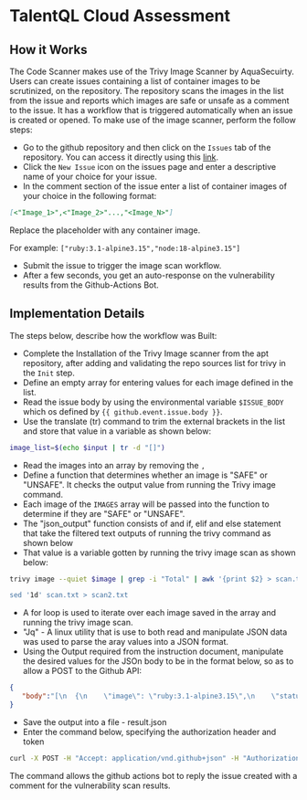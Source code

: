 # TalentQL Cloud Assessment

## How it Works

The Code Scanner makes use of the Trivy Image Scanner by AquaSecuirty. Users can create issues containing a list of container images to be scrutinized, on the repository.
The repository scans the images in the list from the issue and reports which images are safe or unsafe as a comment to the issue. It has a workflow that is triggered automatically when an issue is created or opened. To make use of the image scanner, perform the follow steps:

-   Go to the github repository and then click on the `Issues` tab of the repository. You can access it directly using this [link](https://github.com/amadinathaniel/cloud-starter/issues).
-    Click the `New Issue` icon on the issues page and enter a descriptive name of your choice for your issue.
-    In the comment section of the issue enter a list of container images of your choice in the following format:

~~~Markdown
[<"Image_1>",<"Image_2>"...,"<Image_N>"]
~~~

Replace the placeholder with any container image.

For example:
`["ruby:3.1-alpine3.15","node:18-alpine3.15"]`

-    Submit the issue to trigger the image scan workflow.
-    After a few seconds, you get an auto-response on the vulnerability results from the Github-Actions Bot.

## Implementation Details

The steps below, describe how the workflow was Built:

-    Complete the Installation of the Trivy Image scanner from the apt repository, after adding and validating the repo sources list for trivy in the `Init` step.
-    Define an empty array for entering values for each image defined in the list.
-    Read the issue body by using the environmental variable `$ISSUE_BODY` which os defined by `{{ github.event.issue.body }}`.
-    Use the translate (tr) command to trim the external brackets in the list and store that value in a variable as shown below:

~~~Bash
image_list=$(echo $input | tr -d "[]")
~~~

-    Read the images into an array by removing the `,`
-   Define a function that determines whether an image is "SAFE" or "UNSAFE". It checks the output value from running the Trivy image command.
-   Each image of the `IMAGES` array will be passed into the function to determine if they are "SAFE" or "UNSAFE".
-   The "json_output" function consists of and if, elif and else statement that take the filtered text outputs of running the trivy command as shown below
-   That value is a variable gotten by running the trivy image scan as shown below:

~~~Bash
trivy image --quiet $image | grep -i "Total" | awk '{print $2} > scan.txt

sed '1d' scan.txt > scan2.txt
~~~

-    A for loop is used to iterate over each image saved in the array and running the trivy image scan.
-   "Jq" - A linux utility that is use to both read and manipulate JSON data was used to parse the aray values into a JSON format.
-    Using the Output required from the instruction document, manipulate the desired values for the JSOn body to be in the format below, so as to allow a POST to the Github API:

~~~json
{
   "body":"[\n  {\n    \"image\": \"ruby:3.1-alpine3.15\",\n    \"status\": \"SAFE\"\n  },\n  {\n    \"image\": \"node:18-alpine3.15\",\n    \"status\": \"SAFE\"\n           },\n  {\n    \"image\": \"python:2.7-alpine\",\n    \"status\": \"UNSAFE\"\n  }\n]"
}
~~~

-    Save the output into a file - result.json
-    Enter the command below, specifying the authorization header and token

~~~Bash
curl -X POST -H "Accept: application/vnd.github+json" -H "Authorization: token $GITHUB_TOKEN" https://api.github.com/repos/amadinathaniel/cloud-starter/issues/${{        github.event.issue.number }}/comments -g -d @result.json
~~~

The command allows the github actions bot to reply the issue created with a comment for the vulnerability scan results.
